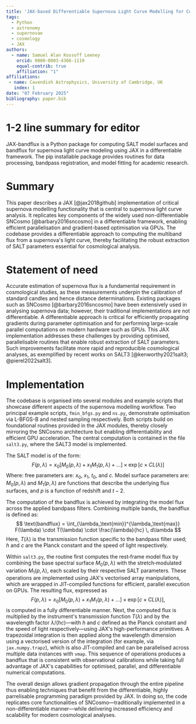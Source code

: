 ```yaml
---
title: 'JAX-based Differentiable Supernova Light Curve Modelling for Cosmological Analysis'
tags:
  - Python
  - astronomy
  - supernovae
  - cosmology
  - JAX
authors:
  - name: Samuel Alan Kossoff Leeney
    orcid: 0000-0003-4366-1119
    equal-contrib: true
    affiliation: "1"
affiliations:
 - name: Cavendish Astrophysics, University of Cambridge, UK
   index: 1
date: "07 February 2025"
bibliography: paper.bib
---
```

# 1-2 line summary for editor
JAX-bandflux is a Python package for computing SALT model surfaces and bandflux for supernova light curve modeling using JAX in a differentiable framework. The pip installable package provides routines for data processing, bandpass registration, and model fitting for academic research.

# Summary

This paper describes a JAX [@jax2018github] implementation of critical supernova modelling functionality that is central to supernova light curve analysis. It replicates key components of the widely used non-differentiable SNCosmo [@barbary2016sncosmo] in a differentiable framework, enabling efficient parallelisation and gradient-based optimisation via GPUs. The codebase provides a differentiable approach to computing the multiband flux from a supernova's light curve, thereby facilitating the robust extraction of SALT parameters essential for cosmological analysis.

# Statement of need

Accurate estimation of supernova flux is a fundamental requirement in cosmological studies, as these measurements underpin the calibration of standard candles and hence distance determinations. Existing packages such as SNCosmo [@barbary2016sncosmo] have been extensively used in analysing supernova data; however, their traditional implementations are not differentiable. A differentiable approach is critical for efficiently propagating gradients during parameter optimisation and for performing large-scale parallel computations on modern hardware such as GPUs. This JAX implementation addresses these challenges by providing optimised, parallelisable routines that enable robust extraction of SALT parameters. Such improvements facilitate more rapid and reproducible cosmological analyses, as exemplified by recent works on SALT3 [@kenworthy2021salt3; @pierel2022salt3].

# Implementation

The codebase is organised into several modules and example scripts that showcase different aspects of the supernova modelling workflow. Two principal example scripts, `fmin_bfgs.py` and `ns.py`, demonstrate optimisation via L-BFGS-B and nested sampling respectively. Both scripts build on foundational routines provided in the JAX modules, thereby closely mirroring the SNCosmo architecture but enabling differentiability and efficient GPU acceleration. The central computation is contained in the file `salt3.py`, where the SALT3 model is implemented.

The SALT model is of the form:
$$
F(p, \lambda) = x_0 \left[ M_0(p, \lambda) + x_1 M_1(p, \lambda) + \ldots \right] \times \exp \left[ c \times CL(\lambda) \right]
$$
Where: free parameters are: $x_0$, $x_1$, $t_0$, and $c$. Model surface parameters are: $M_0(p, \lambda)$ and $M_1(p, \lambda)$ are functions that describe the underlying flux surfaces, and $p$ is a function of redshift and $t-2$.

The computation of the bandflux is achieved by integrating the model flux across the applied bandpass filters. Combining multiple bands, the bandflux is defined as:
$$
\text{bandflux} = \int_{\lambda_\text{min}}^{\lambda_\text{max}} F(\lambda) \cdot T(\lambda) \cdot \frac{\lambda}{hc} \, d\lambda
$$
Here, $T(\lambda)$ is the transmission function specific to the bandpass filter used; $h$ and $c$ are the Planck constant and the speed of light respectively.

Within `salt3.py`, the routine first computes the rest‐frame model flux by combining the base spectral surface $M_0(p, \lambda)$ with the stretch‐modulated variation $M_1(p, \lambda)$, each scaled by their respective SALT parameters. These operations are implemented using JAX's vectorised array manipulations, which are wrapped in JIT-compiled functions for efficient, parallel execution on GPUs. The resulting flux, expressed as 
$$
F(p, \lambda) = x_0 \left[ M_0(p, \lambda) + x_1 M_1(p, \lambda) + \ldots \right] \times \exp \left[ c \times CL(\lambda) \right],
$$ 
is computed in a fully differentiable manner. Next, the computed flux is multiplied by the instrument's transmission function $T(\lambda)$ and by the wavelength factor $\lambda/(hc)$—with $h$ and $c$ defined as the Planck constant and the speed of light respectively—using JAX's high-performance primitives. A trapezoidal integration is then applied along the wavelength dimension using a vectorised version of the integration (for example, via `jax.numpy.trapz`), which is also JIT-compiled and can be parallelised across multiple data instances with `vmap`. This sequence of operations produces a bandflux that is consistent with observational calibrations while taking full advantage of JAX's capabilities for optimised, parallel, and differentiable numerical computations.

The overall design allows gradient propagation through the entire pipeline thus enabling techniques that benefit from the differentiable, highly parrelisable programming paradigm provided by JAX. In doing so, the code replicates core functionalities of SNCosmo—traditionally implemented in a non-differentiable manner—while delivering increased efficiency and scalability for modern cosmological analyses.